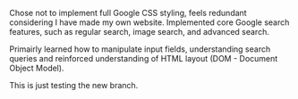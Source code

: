 Chose not to implement full Google CSS styling, feels redundant considering I have made my own website. Implemented core Google search features, such as regular search, image search, and advanced search.

Primairly learned how to manipulate input fields, understanding search queries and reinforced understanding of HTML layout (DOM - Document Object Model).

This is just testing the new branch.
